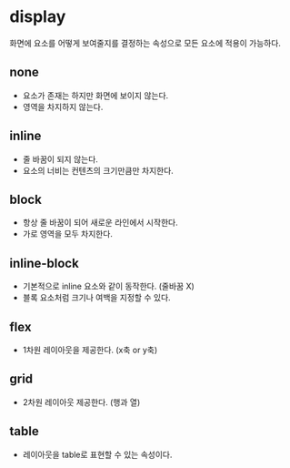 # display 
화면에 요소를 어떻게 보여줄지를 결정하는 속성으로 모든 요소에 적용이 가능하다. 

## none 
- 요소가 존재는 하지만 화면에 보이지 않는다. 
- 영역을 차지하지 않는다.

## inline
- 줄 바꿈이 되지 않는다. 
- 요소의 너비는 컨텐츠의 크기만큼만 차지한다. 

## block
- 항상 줄 바꿈이 되어 새로운 라인에서 시작한다. 
- 가로 영역을 모두 차지한다. 

## inline-block 
- 기본적으로 inline 요소와 같이 동작한다. (줄바꿈 X)
- 블록 요소처럼 크기나 여백을 지정할 수 있다. 

## flex 
- 1차원 레이아웃을 제공한다. (x축 or y축)

## grid
- 2차원 레이아웃 제공한다. (행과 열)

## table
- 레이아웃을 table로 표현할 수 있는 속성이다.